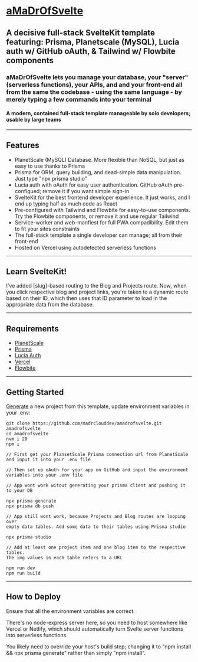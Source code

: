 # [aMaDrOfSvelte](https://amadrofsvelte.madr.io)

## A decisive full-stack SvelteKit template featuring: Prisma, Planetscale (MySQL), Lucia auth w/ GitHub oAuth, & Tailwind w/ Flowbite components

### aMaDrOfSvelte lets you manage your database, your "server" (serverless functions), your APIs, and and your front-end all from the same the codebase - using the same language - by merely typing a few commands into your terminal

#### A modern, contained full-stack template manageable by solo developers; usable by large teams

---
## Features

- PlanetScale (MySQL) Database. More flexible than NoSQL, but just as easy to use thanks to Prisma
- Prisma for ORM, query building, and dead-simple data manipulation. Just type "npx prisma studio"
- Lucia auth with oAuth for easy user authentication. GitHub oAuth pre-configued; remove it if you want simple sign-in
- SvelteKit for the best frontend developer experience. It just works, and I end up typing half as much code as React
- Pre-configured with Tailwind and Flowbite for easy-to-use components. Try the Flowbite components, or remove it and use regular Tailwind
- Service-worker and web-manfiest for full PWA compadibility. Edit them to fit your sites constraints
- The full-stack template a single developer can manage; all from their front-end
- Hosted on Vercel using autodetected serverless functions

---
## Learn SvelteKit!

I've added [slug]-based routing to the Blog and Projects route. Now, when you click respective blog and project links, you're taken to a dynamic route based on their ID, which then uses that ID parameter to load in the appropriate data from the database.

---
## Requirements

- [PlanetScale](https://planetscale.com/)
- [Prisma](https://www.prisma.io/)
- [Lucia Auth](https://lucia-auth.com/)
- [Vercel](https://vercel.com/)
- [Flowbite](https://flowbite-svelte.com/)

---
## Getting Started

[Generate](https://github.com/madrclouddev/amadrofsvelte/generate) a new project
from this template, update
environment variables in your .env:

```
git clone https://github.com/madrclouddev/amadrofsvelte.git amadrofsvelte
cd amadrofsvelte
nvm i 20
npm i

// First get your PlansetScale Prisma connection url from PlanetScale
and input it into your .env file

// Then set up oAuth for your app on GitHub and input the environment
variables into your .env file

// App wont work witout generating your prisma client and pushing it
to your DB

npx prisma generate
npx prisma db push

// App still wont work, because Projects and Blog routes are looping over
empty data tables. Add some data to their tables using Prisma studio

npx prisma studio

// Add at least one project item and one blog item to the respective tables.
The img values in each table refers to a URL

npm run dev
npm run build
```

---
## How to Deploy

Ensure that all the environment variables are correct.

There's no node-express server here, so you need to
host somewhere like Vercel or Netlify, which should
automatically turn Svelte server functions into
serverless functions.

You likely need to override your host's build step; changing
it to "npm install && npx prisma generate" rather than simply
"npm install".
